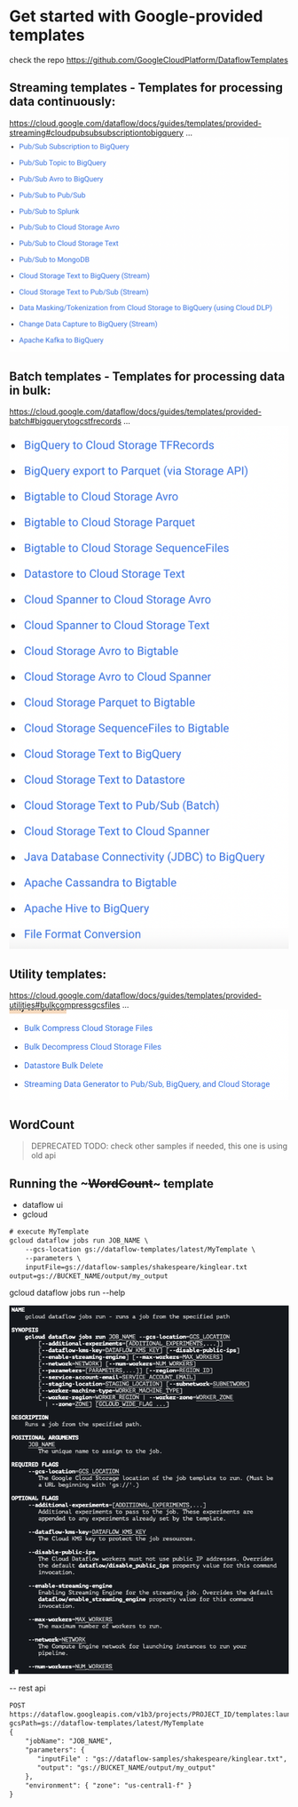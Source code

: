 # Get started with Google-provided templates

check the repo
https://github.com/GoogleCloudPlatform/DataflowTemplates

## Streaming templates - Templates for processing data continuously:

https://cloud.google.com/dataflow/docs/guides/templates/provided-streaming#cloudpubsubsubscriptiontobigquery
...
![](2021-06-18-15-41-54.png)

## Batch templates - Templates for processing data in bulk:

https://cloud.google.com/dataflow/docs/guides/templates/provided-batch#bigquerytogcstfrecords
...
![](2021-06-18-15-42-22.png)

## Utility templates:

https://cloud.google.com/dataflow/docs/guides/templates/provided-utilities#bulkcompressgcsfiles
...
![](2021-06-18-15-42-42.png)


## WordCount
> DEPRECATED
TODO: check other samples if needed, this one is using old api 

## Running the ~~~WordCount~~~ template

- dataflow ui
- gcloud

```
# execute MyTemplate 
gcloud dataflow jobs run JOB_NAME \
    --gcs-location gs://dataflow-templates/latest/MyTemplate \
    --parameters \
    inputFile=gs://dataflow-samples/shakespeare/kinglear.txt output=gs://BUCKET_NAME/output/my_output

```

gcloud dataflow jobs run --help

![](2021-06-18-15-47-50.png)

-- rest api

```
POST https://dataflow.googleapis.com/v1b3/projects/PROJECT_ID/templates:launch?gcsPath=gs://dataflow-templates/latest/MyTemplate
{
    "jobName": "JOB_NAME",
    "parameters": {
       "inputFile" : "gs://dataflow-samples/shakespeare/kinglear.txt",
       "output": "gs://BUCKET_NAME/output/my_output"
    },
    "environment": { "zone": "us-central1-f" }
}
```